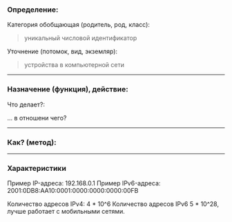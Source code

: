 ### Определение:
Категория обобщающая (родитель, род, класс):
>уникальный числовой идентификатор


Уточнение (потомок, вид, экземляр):

>устройства в компьютерной сети
---
### Назначение (функция), действие:
Что делает?:
>

... в отношени чего?
>

---
### Как? (метод):
>

---
### Характеристики
Пример IP-адреса: 192.168.0.1
Пример IPv6-адреса: 2001:0DB8:AA10:0001:0000:0000:0000:00FB

Количество адресов IPv4: 4 * 10^6
Количество адресов IPv6 5 * 10^28, лучше работает с мобильными сетями.
